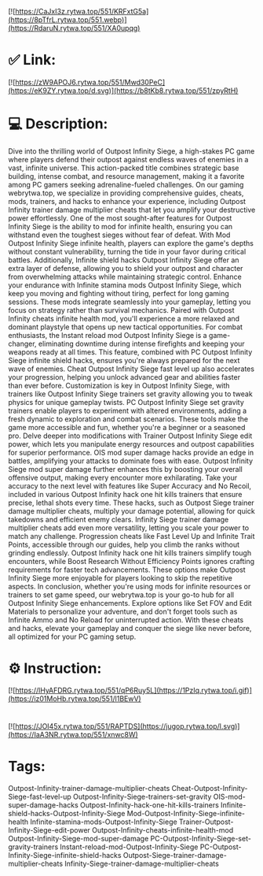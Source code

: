 [![https://CaJxI3z.rytwa.top/551/KRFxtG5a](https://8pTfrL.rytwa.top/551.webp)](https://RdaruN.rytwa.top/551/XA0upqg)
# ✅ Link:
[![https://zW9APOJ6.rytwa.top/551/Mwd30PeC](https://eK9ZY.rytwa.top/d.svg)](https://b8tKb8.rytwa.top/551/zpyRtH)
# 💻 Description:
Dive into the thrilling world of Outpost Infinity Siege, a high-stakes PC game where players defend their outpost against endless waves of enemies in a vast, infinite universe. This action-packed title combines strategic base building, intense combat, and resource management, making it a favorite among PC gamers seeking adrenaline-fueled challenges. On our gaming webrytwa.top, we specialize in providing comprehensive guides, cheats, mods, trainers, and hacks to enhance your experience, including Outpost Infinity trainer damage multiplier cheats that let you amplify your destructive power effortlessly.
One of the most sought-after features for Outpost Infinity Siege is the ability to mod for infinite health, ensuring you can withstand even the toughest sieges without fear of defeat. With Mod Outpost Infinity Siege infinite health, players can explore the game's depths without constant vulnerability, turning the tide in your favor during critical battles. Additionally, Infinite shield hacks Outpost Infinity Siege offer an extra layer of defense, allowing you to shield your outpost and character from overwhelming attacks while maintaining strategic control.
Enhance your endurance with Infinite stamina mods Outpost Infinity Siege, which keep you moving and fighting without tiring, perfect for long gaming sessions. These mods integrate seamlessly into your gameplay, letting you focus on strategy rather than survival mechanics. Paired with Outpost Infinity cheats infinite health mod, you'll experience a more relaxed and dominant playstyle that opens up new tactical opportunities.
For combat enthusiasts, the Instant reload mod Outpost Infinity Siege is a game-changer, eliminating downtime during intense firefights and keeping your weapons ready at all times. This feature, combined with PC Outpost Infinity Siege infinite shield hacks, ensures you're always prepared for the next wave of enemies. Cheat Outpost Infinity Siege fast level up also accelerates your progression, helping you unlock advanced gear and abilities faster than ever before.
Customization is key in Outpost Infinity Siege, with trainers like Outpost Infinity Siege trainers set gravity allowing you to tweak physics for unique gameplay twists. PC Outpost Infinity Siege set gravity trainers enable players to experiment with altered environments, adding a fresh dynamic to exploration and combat scenarios. These tools make the game more accessible and fun, whether you're a beginner or a seasoned pro.
Delve deeper into modifications with Trainer Outpost Infinity Siege edit power, which lets you manipulate energy resources and outpost capabilities for superior performance. OIS mod super damage hacks provide an edge in battles, amplifying your attacks to dominate foes with ease. Outpost Infinity Siege mod super damage further enhances this by boosting your overall offensive output, making every encounter more exhilarating.
Take your accuracy to the next level with features like Super Accuracy and No Recoil, included in various Outpost Infinity hack one hit kills trainers that ensure precise, lethal shots every time. These hacks, such as Outpost Siege trainer damage multiplier cheats, multiply your damage potential, allowing for quick takedowns and efficient enemy clears. Infinity Siege trainer damage multiplier cheats add even more versatility, letting you scale your power to match any challenge.
Progression cheats like Fast Level Up and Infinite Trait Points, accessible through our guides, help you climb the ranks without grinding endlessly. Outpost Infinity hack one hit kills trainers simplify tough encounters, while Boost Research Without Efficiency Points ignores crafting requirements for faster tech advancements. These options make Outpost Infinity Siege more enjoyable for players looking to skip the repetitive aspects.
In conclusion, whether you're using mods for infinite resources or trainers to set game speed, our webrytwa.top is your go-to hub for all Outpost Infinity Siege enhancements. Explore options like Set FOV and Edit Materials to personalize your adventure, and don't forget tools such as Infinite Ammo and No Reload for uninterrupted action. With these cheats and hacks, elevate your gameplay and conquer the siege like never before, all optimized for your PC gaming setup.

# ⚙️ Instruction:
[![https://lHyAFDRG.rytwa.top/551/qP6Ruy5L](https://1PzIq.rytwa.top/i.gif)](https://iz01MoHb.rytwa.top/551/l1BEwV)
#
[![https://JOI45x.rytwa.top/551/RAPTDS](https://jugop.rytwa.top/l.svg)](https://IaA3NR.rytwa.top/551/xnwc8W)
# Tags:
Outpost-Infinity-trainer-damage-multiplier-cheats Cheat-Outpost-Infinity-Siege-fast-level-up Outpost-Infinity-Siege-trainers-set-gravity OIS-mod-super-damage-hacks Outpost-Infinity-hack-one-hit-kills-trainers Infinite-shield-hacks-Outpost-Infinity-Siege Mod-Outpost-Infinity-Siege-infinite-health Infinite-stamina-mods-Outpost-Infinity-Siege Trainer-Outpost-Infinity-Siege-edit-power Outpost-Infinity-cheats-infinite-health-mod Outpost-Infinity-Siege-mod-super-damage PC-Outpost-Infinity-Siege-set-gravity-trainers Instant-reload-mod-Outpost-Infinity-Siege PC-Outpost-Infinity-Siege-infinite-shield-hacks Outpost-Siege-trainer-damage-multiplier-cheats Infinity-Siege-trainer-damage-multiplier-cheats





